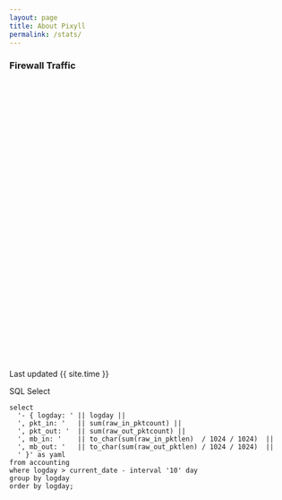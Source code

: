 ```yaml
---
layout: page
title: About Pixyll
permalink: /stats/
---
```


<script type="text/javascript"
          src="https://www.google.com/jsapi?autoload={
            'modules':[{
              'name':'visualization',
              'version':'1',
              'packages':['corechart']
            }]
          }"></script>

<script type="text/javascript">
      google.setOnLoadCallback(drawChart);

      function drawChart() {
        var data = google.visualization.arrayToDataTable([
          ['Day', 'Traffic In [GB]', 'Traffic Out [GB]'],
{% for t in site.data.traffic %}
['{{ t.logday }}', {{ t.gb_in }}, {{ t.gb_out }}],  
{% endfor %}
        ]);

        var options = {
          title: 'Company Performance',
          curveType: 'function',
          legend: { position: 'bottom' }
        };

        var chart = new google.visualization.LineChart(document.getElementById('curve_chart'));

        chart.draw(data, options);
      }
</script>

### Firewall Traffic

<div id="curve_chart" style="width: 900px; height: 500px"></div>

Last updated {{ site.time }}

SQL Select

    select 
      '- { logday: ' || logday ||
      ', pkt_in: '   || sum(raw_in_pktcount) ||
      ', pkt_out: '  || sum(raw_out_pktcount) ||
      ', mb_in: '    || to_char(sum(raw_in_pktlen)  / 1024 / 1024)  ||
      ', mb_out: '   || to_char(sum(raw_out_pktlen) / 1024 / 1024)  || 
      ' }' as yaml
    from accounting 
    where logday > current_date - interval '10' day
    group by logday
    order by logday;


